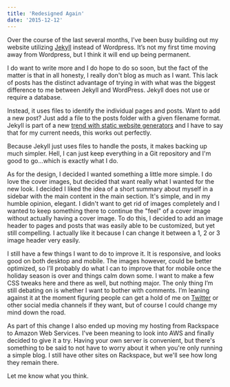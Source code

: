 ```yaml
---
title: 'Redesigned Again'
date: '2015-12-12'
---
```


Over the course of the last several months, I’ve been busy building out my website utilizing <a href="https://jekyllrb.com/" target="_blank" rel="noopener">Jekyll</a> instead of Wordpress. It’s not my first time moving away from Wordpress, but I think it will end up being permanent.

I do want to write more and I do hope to do so soon, but the fact of the matter is that in all honesty, I really don't blog as much as I want. This lack of posts has the distinct advantage of trying in with what was the biggest difference to me between Jekyll and WordPress. Jekyll does not use or require a database.

Instead, it uses files to identify the individual pages and posts. Want to add a new post? Just add a file to the posts folder with a given filename format. Jekyll is part of a new <a href="http://www.smashingmagazine.com/2015/11/modern-static-website-generators-next-big-thing/" target="_blank" rel="noopener">trend with static website generators</a> and I have to say that for my current needs, this works out perfectly.

Because Jekyll just uses files to handle the posts, it makes backing up much simpler. Hell, I can just keep everything in a Git repository and I'm good to go...which is exactly what I do.

As for the design, I decided I wanted something a little more simple. I do love the cover images, but decided that want really what I wanted for the new look. I decided I liked the idea of a short summary about myself in a sidebar with the main content in the main section. It's simple, and in my humble opinion, elegant. I didn't want to get rid of images completely and I wanted to keep something there to continue the "feel" of a cover image without actually having a cover image. To do this, I decided to add an image header to pages and posts that was easily able to be customized, but yet still compelling. I actually like it because I can change it between a 1, 2 or 3 image header very easily.

I still have a few things I want to do to improve it. It is responsive, and looks good on both desktop and mobile. The images however, could be better optimized, so I’ll probably do what I can to improve that for mobile once the holiday season is over and things calm down some. I want to make a few CSS tweaks here and there as well, but nothing major. The only thing I’m still debating on is whether I want to bother with comments. I’m leaning against it at the moment figuring people can get a hold of me on <a href="https://www.twitter.com/kpwags" target="_blank" rel="noopener">Twitter</a> or other social media channels if they want, but of course I could change my mind down the road.

As part of this change I also ended up moving my hosting from Rackspace to Amazon Web Services. I've been meaning to look into AWS and finally decided to give it a try. Having your own server is convenient, but there's something to be said to not have to worry about it when you're only running a simple blog. I still have other sites on Rackspace, but we'll see how long they remain there.

Let me know what you think.

